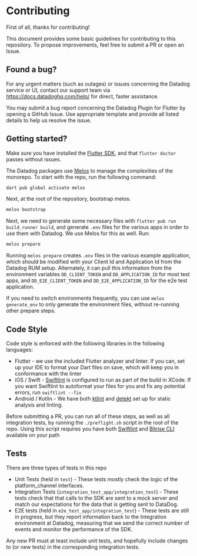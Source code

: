 # Contributing

First of all, thanks for contributing!

This document provides some basic guidelines for contributing to this
repository. To propose improvements, feel free to submit a PR or open an Issue.

## Found a bug?
For any urgent matters (such as outages) or issues concerning the Datadog
service or UI, contact our support team via https://docs.datadoghq.com/help/ for
direct, faster assistance.

You may submit a bug report concerning the Datadog Plugin for Flutter by opening
a GitHub Issue. Use appropriate template and provide all listed details to help
us resolve the issue.

## Getting started?

Make sure you have installed the [Flutter
SDK](https://docs.flutter.dev/get-started/install), and that `flutter doctor`
passes without issues.

The Datadog packages use [Melos](https://github.com/invertase/melos) to manage
the complexities of the monorepo. To start with the repo, run the following command:

```bash
dart pub global activate melos
```

Next, at the root of the repository, bootstrap melos:

```bash
melos bootstrap
```

Next, we need to generate some necessary files with `flutter pub run build_runner build`, 
and generate `.env` files for the various apps in order to use them with
Datadog. We use Melos for this as well. Run:

```bash
melos prepare
```

Running `melos prepare` creates `.env` files in the various example application,
which should be modified with your Client Id and Application Id from the Datadog
RUM setup. Alternately, it can pull this information from the environment
variables `DD_CLIENT_TOKEN` and `DD_APPLICATION_ID` for most test apps, and
`DD_E2E_CLIENT_TOKEN` and `DD_E2E_APPLICATION_ID` for the e2e test application.

If you need to switch environments frequently, you can use `melos generate_env` to
only generate the environment files, without re-running other prepare steps.

## Code Style

Code style is enforced with the following libraries in the following languages:

* Flutter - we use the included Flutter analyzer and linter. If you can, set up
  your IDE to format your Dart files on save, which will keep you in conformance
  with the linter
* iOS / Swift - [Swiftlint](https://github.com/realm/SwiftLint) is configured to
  run as part of the build in XCode. If you want Swiftlint to autoformat your
  files for you and fix any potential errors, run `swiftlint --fix`
* Android / Kotlin - We have both [ktlint](https://github.com/pinterest/ktlint)
  and [detekt](https://github.com/detekt/detekt) set up for static analysis and
  linting.

Before submitting a PR, you can run all of these steps, as well as all
integration tests, by running the `./preflight.sh` script in the root of the
repo. Using this script requires you have both
[Swiftlint](https://github.com/realm/SwiftLint) and [Bitrise
CLI](https://app.bitrise.io/cli) available on your path

## Tests

There are three types of tests in this repo

* Unit Tests (held in `test`) - These tests mostly check the logic of the
  platform_channel interfaces.
* Integration Tests (`integration_test_app/integration_test`) - These
  tests check that that calls to the SDK are sent to a mock server and match our
  expectations for the data that is getting sent to DataDog.
* E2E tests (held in `e2e_test_app/integration_test`) - These tests are still in
  progress, but they report information back to the Integration environment at
  Datadog, measuring that we send the correct number of events and monitor the
  performance of the SDK.

Any new PR must at least include unit tests, and hopefully include changes to
(or new tests) in the corresponding integration tests.